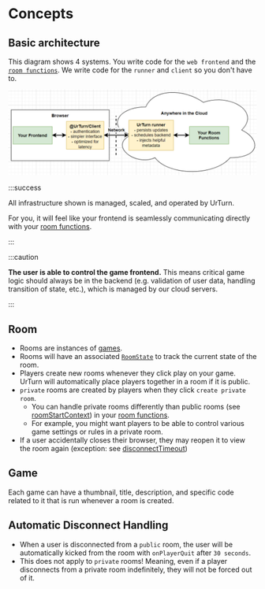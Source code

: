 # Concepts

## Basic architecture

This diagram shows 4 systems. You write code for the `web frontend` and the [`room functions`](/docs/API/backend#functions). We write code for the `runner` and `client` so you don't have to.

![architecture diagram](./everything_diagram.png)

:::success

All infrastructure shown is managed, scaled, and operated by UrTurn.

For you, it will feel like your frontend is seamlessly communicating directly with your [room functions](/docs/API/backend#functions).

:::

:::caution

**The user is able to control the game frontend.**
This means critical game logic should always be in the backend (e.g. validation of user data, handling transition of state, etc.), which is managed by our cloud servers.

:::

## Room

- Rooms are instances of [games](/docs/Introduction/Concepts#game).
- Rooms will have an associated [`RoomState`](/docs/API/backend#roomstate) to track the current state of the room.
- Players create new rooms whenever they click play on your game. UrTurn will automatically place players together in a room if it is public.
- `private` rooms are created by players when they click `create private room`.
  - You can handle private rooms differently than public rooms (see [roomStartContext](/docs/API/backend#roomstartcontext)) in your [room functions](/docs/API/backend#functions).
  - For example, you might want players to be able to control various game settings or rules in a private room.
- If a user accidentally closes their browser, they may reopen it to view the room again (exception: see [disconnectTimeout](/docs/Introduction/Concepts#automatic-disconnect-handling))

## Game

Each game can have a thumbnail, title, description, and specific code related to it that is run whenever a room is created.

## Automatic Disconnect Handling

- When a user is disconnected from a `public` room, the user will be automatically kicked from the room with `onPlayerQuit` after `30 seconds`.
- This does not apply to `private` rooms! Meaning, even if a player disconnects from a private room indefinitely, they will not be forced out of it.
